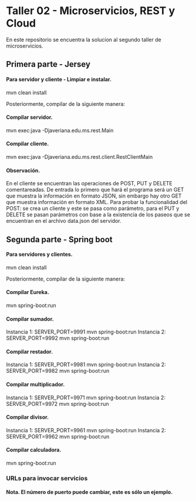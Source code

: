 # Taller 02 - Microservicios, REST y Cloud
En este repositorio se encuentra la solucion al segundo taller de microservicios.

## Primera parte - Jersey

#### Para servidor y cliente - Limpiar e instalar.
mvn clean install

Posteriormente, compilar de la siguiente manera:

#### Compilar servidor.
mvn exec:java -Djaveriana.edu.ms.rest.Main

#### Compilar cliente.
mvn exec:java -Djaveriana.edu.ms.rest.client.RestClientMain

#### Observación.
En el cliente se encuentran las operaciones de POST, PUT y DELETE comentareadas. De entrada lo primero que hará el programa será un GET que muestra la información en formato JSON, sin embargo hay otro GET que muestra información en formato XML. Para probar la funcionalidad del POST: se crea un cliente y este se pasa como parámetro, para el PUT y DELETE se pasan parámetros con base a la existencia de los paseos que se encuentran en el archivo data.json del servidor.

## Segunda parte - Spring boot

#### Para servidores y clientes.
mvn clean install

Posteriormente, compilar de la siguiente manera:

#### Compilar Eureka.
mvn spring-boot:run

#### Compilar sumador. 
Instancia 1: SERVER_PORT=9991 mvn spring-boot:run
Instancia 2: SERVER_PORT=9992 mvn spring-boot:run

#### Compilar restador.
Instancia 1: SERVER_PORT=9981 mvn spring-boot:run
Instancia 2: SERVER_PORT=9982 mvn spring-boot:run

#### Compilar multiplicador.
Instancia 1: SERVER_PORT=9971 mvn spring-boot:run
Instancia 2: SERVER_PORT=9972 mvn spring-boot:run

#### Compilar divisor.
Instancia 1: SERVER_PORT=9961 mvn spring-boot:run
Instancia 2: SERVER_PORT=9962 mvn spring-boot:run

#### Compilar calculadora.
mvn spring-boot:run

### URLs para invocar servicios

#### Nota. El número de puerto puede cambiar, este es sólo un ejemplo.
